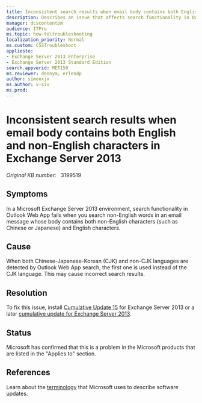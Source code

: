 ```yaml
---
title: Inconsistent search results when email body contains both English and non-English characters in Exchange Server 2013
description: Describes an issue that affects search functionality in OWA in an Exchange Server 2013 environment. Occurs when the email message contains both English and Chinese-Japanese-Korean (CJK) languages.
manager: dcscontentpm
audience: ITPro
ms.topic: how-to\troubleshooting
localization_priority: Normal
ms.custom: CSSTroubleshoot
appliesto: 
- Exchange Server 2013 Enterprise 
- Exchange Server 2013 Standard Edition
search.appverid: MET150
ms.reviewer: dennym; erlendp
author: simonxjx
ms.author: v-six
ms.prod: 
---
```


# Inconsistent search results when email body contains both English and non-English characters in Exchange Server 2013

_Original KB number:_ &nbsp; 3199519

## Symptoms

In a Microsoft Exchange Server 2013 environment, search functionality in Outlook Web App fails when you search non-English words in an email message whose body contains both non-English characters (such as Chinese or Japanese) and English characters.

## Cause

When both Chinese-Japanese-Korean (CJK) and non-CJK languages are detected by Outlook Web App search, the first one is used instead of the CJK language. This may cause incorrect search results.

## Resolution

To fix this issue, install [Cumulative Update 15](https://support.microsoft.com/en-us/topic/cumulative-update-15-for-exchange-server-2013-eda84bd3-c207-d9fe-25dd-5cf0d406c699) for Exchange Server 2013 or a later [cumulative update for Exchange Server 2013](/exchange/updates-for-exchange-2013-exchange-2013-help).

## Status

Microsoft has confirmed that this is a problem in the Microsoft products that are listed in the "Applies to" section.

## References

Learn about the [terminology](/troubleshoot/windows-client/deployment/standard-terminology-software-updates) that Microsoft uses to describe software updates.
